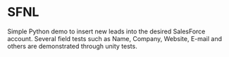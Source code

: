 # SFNL
Simple Python demo to insert new leads into the desired SalesForce account.
Several field tests such as Name, Company,  Website, E-mail and others are demonstrated through unity tests.
